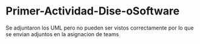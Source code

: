 # Primer-Actividad-Dise-oSoftware

Se adjuntaron los UML pero no pueden ser vistos correctamente por lo que se envian adjuntos en la asignacion de teams